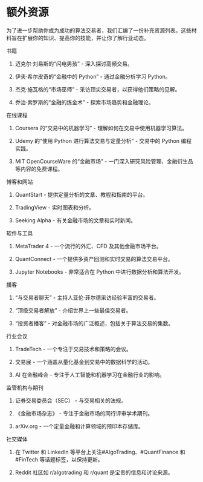 # 额外资源

为了进一步帮助你成为成功的算法交易者，我们汇编了一份补充资源列表。这些材料旨在扩展你的知识、提高你的技能，并让你了解行业动态。

书籍

1.  迈克尔·刘易斯的“闪电男孩” - 深入探讨高频交易。

1.  伊夫·希尔皮奇的“金融中的 Python” - 通过金融分析学习 Python。

1.  杰克·施瓦格的“市场巫师” - 采访顶尖交易者，以获得他们策略的见解。

1.  乔治·索罗斯的“金融的炼金术” - 探索市场趋势和金融理论。

在线课程

1.  Coursera 的“交易中的机器学习” - 理解如何在交易中使用机器学习算法。

1.  Udemy 的“使用 Python 进行算法交易与定量分析” - 交易中的 Python 编程实践。

1.  MIT OpenCourseWare 的“金融市场” - 一门深入研究风险管理、金融衍生品等内容的免费课程。

博客和网站

1.  QuantStart - 提供定量分析的文章、教程和指南的平台。

1.  TradingView - 实时图表和分析。

1.  Seeking Alpha - 有关金融市场的文章和实时新闻。

软件与工具

1.  MetaTrader 4 - 一个流行的外汇、CFD 及其他金融市场平台。

1.  QuantConnect - 一个提供多资产回测和实时交易的算法交易平台。

1.  Jupyter Notebooks - 非常适合在 Python 中进行数据分析和算法开发。

播客

1.  “与交易者聊天” - 主持人亚伦·菲尔德采访经验丰富的交易者。

1.  “顶级交易者解放” - 介绍世界上一些最佳交易者。

1.  “投资者播客” - 对金融市场的广泛概述，包括关于算法交易的集数。

行业会议

1.  TradeTech - 一个专注于交易技术和策略的会议。

1.  交易展 - 一个涵盖从量化基金到交易中的数据科学的活动。

1.  AI 在金融峰会 - 专注于人工智能和机器学习在金融行业的影响。

监管机构与期刊

1.  证券交易委员会（SEC） - 与交易相关的法规。

1.  《金融市场杂志》 - 专注于金融市场的同行评审学术期刊。

1.  arXiv.org - 一个定量金融和计算领域的预印本存储库。

社交媒体

1.  在 Twitter 和 LinkedIn 等平台上关注#AlgoTrading、#QuantFinance 和#FinTech 等话题标签，以保持更新。

1.  Reddit 社区如 r/algotrading 和 r/quant 是宝贵的信息和讨论来源。
